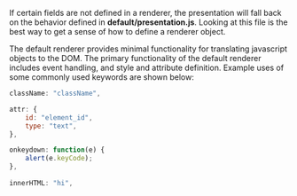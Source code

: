 If certain fields are not defined in a renderer, the presentation will fall back on the behavior defined in **default/presentation.js**. Looking at this file is the best way to get a sense of how to define a renderer object. 

The default renderer provides minimal functionality for translating javascript objects to the DOM. The primary functionality of the default renderer includes event handling, and style and attribute definition. Example uses of some commonly used keywords are shown below:

```javascript
className: "className",

attr: {
    id: "element_id",
    type: "text",
},

onkeydown: function(e) {
    alert(e.keyCode);
},
 
innerHTML: "hi",

```
